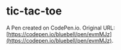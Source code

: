 # tic-tac-toe

A Pen created on CodePen.io. Original URL: [https://codepen.io/bluebell/pen/evmMJz](https://codepen.io/bluebell/pen/evmMJz).


